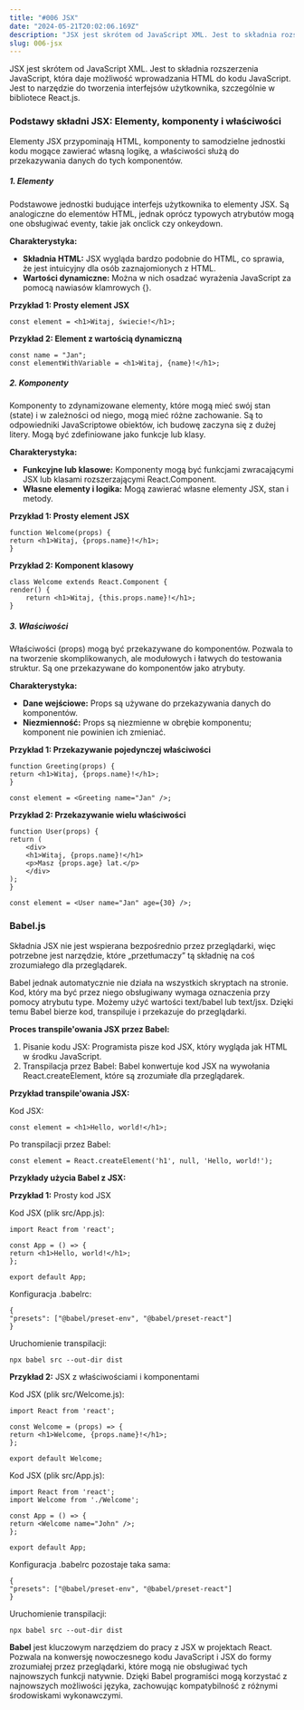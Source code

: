 ```yaml
---
title: "#006 JSX" 
date: "2024-05-21T20:02:06.169Z"
description: "JSX jest skrótem od JavaScript XML. Jest to składnia rozszerzenia JavaScript, która daje możliwość wprowadzania HTML do kodu JavaScript. "
slug: 006-jsx
---
```


JSX jest skrótem od JavaScript XML. Jest to składnia rozszerzenia JavaScript, która daje możliwość wprowadzania HTML do kodu JavaScript. Jest to narzędzie do tworzenia interfejsów użytkownika, szczególnie w bibliotece React.js. 

### Podstawy składni JSX: Elementy, komponenty i właściwości
Elementy JSX przypominają HTML, komponenty to samodzielne jednostki kodu mogące zawierać własną logikę, a właściwości służą do przekazywania danych do tych komponentów.

##### 1. Elementy
Podstawowe jednostki budujące interfejs użytkownika to elementy JSX. Są analogiczne do elementów HTML, jednak oprócz typowych atrybutów mogą one obsługiwać eventy, takie jak onclick czy onkeydown.

**Charakterystyka:**
- **Składnia HTML:** JSX wygląda bardzo podobnie do HTML, co sprawia, że jest intuicyjny dla osób zaznajomionych z HTML.
- **Wartości dynamiczne:** Można w nich osadzać wyrażenia JavaScript za pomocą nawiasów klamrowych {}.

**Przykład 1: Prosty element JSX**

    const element = <h1>Witaj, świecie!</h1>;

**Przykład 2: Element z wartością dynamiczną**

    const name = "Jan";
    const elementWithVariable = <h1>Witaj, {name}!</h1>;

##### 2. Komponenty
Komponenty to zdynamizowane elementy, które mogą mieć swój stan (state) i w zależności od niego, mogą mieć różne zachowanie. Są to odpowiedniki JavaScriptowe obiektów, ich budowę zaczyna się  z dużej litery. Mogą być zdefiniowane jako funkcje lub klasy.

**Charakterystyka:**
- **Funkcyjne lub klasowe:** Komponenty mogą być funkcjami zwracającymi JSX lub klasami rozszerzającymi React.Component.
- **Własne elementy i logika:** Mogą zawierać własne elementy JSX, stan i metody.

**Przykład 1: Prosty element JSX**

    function Welcome(props) {
    return <h1>Witaj, {props.name}!</h1>;
    }

**Przykład 2: Komponent klasowy**

    class Welcome extends React.Component {
    render() {
        return <h1>Witaj, {this.props.name}!</h1>;
    }

##### 3. Właściwości
Właściwości (props) mogą być przekazywane do komponentów. Pozwala to na tworzenie skomplikowanych, ale modułowych i łatwych do testowania struktur. Są one przekazywane do komponentów jako atrybuty.

**Charakterystyka:**
- **Dane wejściowe:** Props są używane do przekazywania danych do komponentów.
- **Niezmienność:** Props są niezmienne w obrębie komponentu; komponent nie powinien ich zmieniać.

**Przykład 1: Przekazywanie pojedynczej właściwości**

    function Greeting(props) {
    return <h1>Witaj, {props.name}!</h1>;
    }

    const element = <Greeting name="Jan" />;

**Przykład 2: Przekazywanie wielu właściwości**

    function User(props) {
    return (
        <div>
        <h1>Witaj, {props.name}!</h1>
        <p>Masz {props.age} lat.</p>
        </div>
    );
    }

    const element = <User name="Jan" age={30} />;

### Babel.js
Składnia JSX nie jest wspierana bezpośrednio przez przeglądarki, więc potrzebne jest narzędzie, które „przetłumaczy” tą składnię na coś zrozumiałego dla przeglądarek. 

Babel jednak automatycznie nie działa na wszystkich skryptach na stronie. Kod, który ma być przez niego obsługiwany wymaga oznaczenia przy pomocy atrybutu type. Możemy użyć wartości text/babel lub text/jsx. Dzięki temu Babel bierze kod, transpiluje i przekazuje do przeglądarki.

**Proces transpile'owania JSX przez Babel:**
1. Pisanie kodu JSX: Programista pisze kod JSX, który wygląda jak HTML w środku JavaScript.
2. Transpilacja przez Babel: Babel konwertuje kod JSX na wywołania React.createElement, które są zrozumiałe dla przeglądarek.

**Przykład transpile'owania JSX:**

Kod JSX:

    const element = <h1>Hello, world!</h1>;

Po transpilacji przez Babel:

    const element = React.createElement('h1', null, 'Hello, world!');

**Przykłady użycia Babel z JSX:**

**Przykład 1:** Prosty kod JSX

Kod JSX (plik src/App.js):

    import React from 'react';

    const App = () => {
    return <h1>Hello, world!</h1>;
    };

    export default App;

Konfiguracja .babelrc:

    {
    "presets": ["@babel/preset-env", "@babel/preset-react"]
    }

Uruchomienie transpilacji:

    npx babel src --out-dir dist

**Przykład 2:** JSX z właściwościami i komponentami

Kod JSX (plik src/Welcome.js):

    import React from 'react';

    const Welcome = (props) => {
    return <h1>Welcome, {props.name}!</h1>;
    };

    export default Welcome;

Kod JSX (plik src/App.js):

    import React from 'react';
    import Welcome from './Welcome';

    const App = () => {
    return <Welcome name="John" />;
    };

    export default App;

Konfiguracja .babelrc pozostaje taka sama:

    {
    "presets": ["@babel/preset-env", "@babel/preset-react"]
    }

Uruchomienie transpilacji: 

    npx babel src --out-dir dist

**Babel** jest kluczowym narzędziem do pracy z JSX w projektach React. Pozwala na konwersję nowoczesnego kodu JavaScript i JSX do formy zrozumiałej przez przeglądarki, które mogą nie obsługiwać tych najnowszych funkcji natywnie. Dzięki Babel programiści mogą korzystać z najnowszych możliwości języka, zachowując kompatybilność z różnymi środowiskami wykonawczymi.
